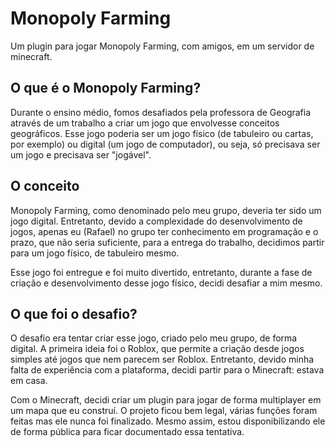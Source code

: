 # Monopoly Farming

Um plugin para jogar Monopoly Farming, com amigos, em um servidor de minecraft.

## O que é o Monopoly Farming?

Durante o ensino médio, fomos desafiados pela professora de Geografia através de um trabalho a criar um jogo que envolvesse conceitos geográficos. Esse jogo poderia ser um jogo físico (de tabuleiro ou cartas, por exemplo) ou digital (um jogo de computador), ou seja, só precisava ser um jogo e precisava ser "jogável".

## O conceito

Monopoly Farming, como denominado pelo meu grupo, deveria ter sido um jogo digital. Entretanto, devido a complexidade do desenvolvimento de jogos, apenas eu (Rafael) no grupo ter conhecimento em programação e o prazo, que não seria suficiente, para a entrega do trabalho, decidimos partir para um jogo físico, de tabuleiro mesmo.

Esse jogo foi entregue e foi muito divertido, entretanto, durante a fase de criação e desenvolvimento desse jogo físico, decidi desafiar a mim mesmo.

## O que foi o desafio?

O desafio era tentar criar esse jogo, criado pelo meu grupo, de forma digital. A primeira ideia foi o Roblox, que permite a criação desde jogos simples até jogos que nem parecem ser Roblox. Entretanto, devido minha falta de experiência com a plataforma, decidi partir para o Minecraft: estava em casa.

Com o Minecraft, decidi criar um plugin para jogar de forma multiplayer em um mapa que eu construí. O projeto ficou bem legal, várias funções foram feitas mas ele nunca foi finalizado. Mesmo assim, estou disponibilizando ele de forma pública para ficar documentado essa tentativa.
